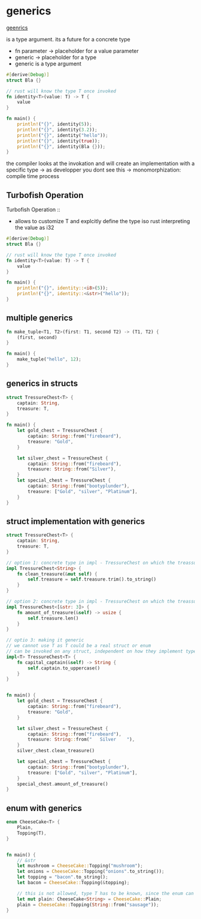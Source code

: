 # generics

[geenrics](https://doc.rust-lang.org/book/ch10-00-generics.html#removing-duplication-by-extracting-a-function)

is a type argument. its a future for a concrete type
- fn parameter -> placeholder for a value parameter
- generic  -> placeholder for a type
- generic is a type argument

```rust
#[derive(Debug)]
struct Bla {}

// rust will know the type T once invoked
fn identity<T>(value: T) -> T {
    value
}

fn main() {
    println!("{}", identity(5));
    println!("{}", identity(3.2));
    println!("{}", identity("hello"));
    println!("{}", identity(true));
    println!("{}", identity(Bla {}));
}
```

the compiler looks at the invokation and will create an implementation with a specific type
-> as developper you dont see this
-> monomorphization: compile time process

## Turbofish Operation

Turbofish Operation ::<i32>
- allows to customize T and explcitly define the type iso rust interpreting the value as i32

```rust
#[derive(Debug)]
struct Bla {}

// rust will know the type T once invoked
fn identity<T>(value: T) -> T {
    value
}

fn main() {
    println!("{}", identity::<i8>(5));
    println!("{}", identity::<&str>("hello"));
}
```

## multiple generics

```rust
fn make_tuple<T1, T2>(first: T1, second T2) -> (T1, T2) {
    (first, second)
}

fn main() {
    make_tuple("hello", 12);
}
```

## generics in structs

```rust
struct TressureChest<T> {
    captain: String,
    treasure: T,
}

fn main() {
    let gold_chest = TressureChest {
        captain: String::from("firebeard"),
        treasure: "Gold",
    }

    let silver_chest = TressureChest {
        captain: String::from("firebeard"),
        treasure: String::from("Silver"),
    }
    let special_chest = TressureChest {
        captain: String::from("bootyplunder"),
        treasure: ["Gold", "silver", "Platinum"],
    }
}
```

## struct implementation with generics

```rust
struct TressureChest<T> {
    captain: String,
    treasure: T,
}

// option 1: concrete type in impl - TressureChest on which the treassure field is a String these methods exist
impl TressureChest<String> {
    fn clean_treasure(&mut self) {
        self.treasure = self.treasure.trim().to_string()
    }
}

// option 2: concrete type in impl - TressureChest on which the treassure field is a 3 element array of string Slices these methods exist
impl TressureChest<[&str: 3]> {
    fn amount_of_treasure(&self) -> usize {
        self.treasure.len()
    }
}

// optio 3: making it generic
// we cannot use T as T could be a real struct or enum
// can be invoked on any struct, independent on how they implement type T
impl<T> TressureChest<T> {
    fn capital_captain(&self) -> String {
        self.captain.to_uppercase()
    }
}


fn main() {
    let gold_chest = TressureChest {
        captain: String::from("firebeard"),
        treasure: "Gold",
    }

    let silver_chest = TressureChest {
        captain: String::from("firebeard"),
        treasure: String::from("   Silver    "),
    }
    silver_chest.clean_treasure()

    let special_chest = TressureChest {
        captain: String::from("bootyplunder"),
        treasure: ["Gold", "silver", "Platinum"],
    }
    special_chest.amount_of_treasure()
}
```

## enum with generics

```rust
enum CheeseCake<T> {
    Plain,
    Topping(T),
}


fn main() {
    // &str
    let mushroom = CheeseCake::Topping("mushroom");
    let onions = CheeseCake::Topping("onions".to_string());
    let topping = "bacon".to_string();
    let bacon = CheeseCake::Topping(&topping);

    // this is not allowed, type T has to be known, since the enum can be mutable
    let mut plain: CheeseCake<String> = CheeseCake::Plain;
    plain = CheeseCake::Topping(String::from("sausage"));
}
```